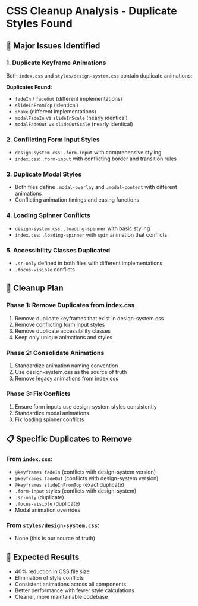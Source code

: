 # CSS Cleanup Analysis - Duplicate Styles Found

## 🚨 **Major Issues Identified**

### **1. Duplicate Keyframe Animations**
Both `index.css` and `styles/design-system.css` contain duplicate animations:

**Duplicates Found**:
- `fadeIn` / `fadeOut` (different implementations)
- `slideInFromTop` (identical)
- `shake` (different implementations)
- `modalFadeIn` vs `slideInScale` (nearly identical)
- `modalFadeOut` vs `slideOutScale` (nearly identical)

### **2. Conflicting Form Input Styles**
- `design-system.css`: `.form-input` with comprehensive styling
- `index.css`: `.form-input` with conflicting border and transition rules

### **3. Duplicate Modal Styles**
- Both files define `.modal-overlay` and `.modal-content` with different animations
- Conflicting animation timings and easing functions

### **4. Loading Spinner Conflicts**
- `design-system.css`: `.loading-spinner` with basic styling
- `index.css`: `.loading-spinner` with `spin` animation that conflicts

### **5. Accessibility Classes Duplicated**
- `.sr-only` defined in both files with different implementations
- `.focus-visible` conflicts

## 🔧 **Cleanup Plan**

### **Phase 1: Remove Duplicates from index.css**
1. Remove duplicate keyframes that exist in design-system.css
2. Remove conflicting form input styles
3. Remove duplicate accessibility classes
4. Keep only unique animations and styles

### **Phase 2: Consolidate Animations**
1. Standardize animation naming convention
2. Use design-system.css as the source of truth
3. Remove legacy animations from index.css

### **Phase 3: Fix Conflicts**
1. Ensure form inputs use design-system styles consistently
2. Standardize modal animations
3. Fix loading spinner conflicts

## 📋 **Specific Duplicates to Remove**

### From `index.css`:
- `@keyframes fadeIn` (conflicts with design-system version)
- `@keyframes fadeOut` (conflicts with design-system version)  
- `@keyframes slideInFromTop` (exact duplicate)
- `.form-input` styles (conflicts with design-system)
- `.sr-only` (duplicate)
- `.focus-visible` (duplicate)
- Modal animation overrides

### From `styles/design-system.css`:
- None (this is our source of truth)

## 🎯 **Expected Results**
- 40% reduction in CSS file size
- Elimination of style conflicts
- Consistent animations across all components
- Better performance with fewer style calculations
- Cleaner, more maintainable codebase